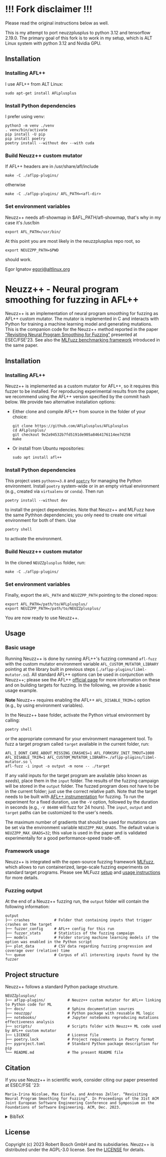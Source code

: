 
# !!! Fork disclaimer !!!

Please read the original instructions below as well.

This is my attempt to port neuzzplusplus to python 3.12 and tensorflow 2.19.0. The primary goal of this fork is to work in my setup, which is ALT Linux system with python 3.12 and Nvidia GPU.

## Installation

### Installing AFL++

I use AFL++ from ALT Linux:
```
sudo apt-get install AFLplusplus
```

### Install Python dependencies

I prefer using venv:
```
python3 -m venv ./venv
. venv/bin/activate
pip install -U pip
pip install poetry
poetry install --without dev --with cuda
```

### Build Neuzz++ custom mutator

If AFL++ headers are in /usr/share/afl/include
```
make -C ./aflpp-plugins/
```
otherwise
```
make -C ./aflpp-plugins/ AFL_PATH=<afl-dir>
```

### Set environment variables

Neuzz++ needs afl-showmap in $AFL_PATH/afl-showmap, that's why in my case it's /usr/bin
```
export AFL_PATH=/usr/bin/
```

At this point you are most likely in the neuzzplusplus repo root, so
```
export NEUZZPP_PATH=$PWD
```
should work.

Egor Ignatov <egori@altlinux.org>

# Neuzz++ - Neural program smoothing for fuzzing in AFL++

Neuzz++ is an implementation of neural program smoothing for fuzzing as AFL++ custom mutator.
The mutator is implemented in C and interacts with Python for training a machine learning model and generating mutations.
This is the companion code for the Neuzz++ method reported in the paper ["Revisiting Neural Program Smoothing for Fuzzing"](https://arxiv.org/abs/2309.16618) presented at ESEC/FSE'23.
See also the [MLFuzz benchmarking framework](https://github.com/boschresearch/mlfuzz) introduced in the same paper.

## Installation

### Installing AFL++

Neuzz++ is implemented as a custom mutator for AFL++, so it requires this fuzzer to be installed.
For reproducing experimental results from the paper, we recommend using the AFL++ version specified by the commit hash below.
We provide two alternative installation options:
* Either clone and compile AFL++ from source in the folder of your choice:

      git clone https://github.com/AFLplusplus/AFLplusplus
      cd AFLplusplus/
      git checkout 9e2a94532b7fd5191de905a8464176114ee7d258
      make

* Or install from Ubuntu repositories:

      sudo apt install afl++

### Install Python dependencies

This project uses `python>=3.8` and [`poetry`](https://python-poetry.org/) for managing the Python environment.
Install `poetry` system-wide or in an empty virtual environment (e.g., created via `virtualenv` or `conda`).
Then run

    poetry install --without dev

to install the project dependencies.
Note that Neuzz++ and MLFuzz have the same Pythhon dependencies; you only need to create one virtual environment for both of them.
Use

    poetry shell

to activate the environment.

### Build Neuzz++ custom mutator

In the cloned `NEUZZplusplus` folder, run:

    make -C ./aflpp-plugins/

### Set environment variables

Finally, export the `AFL_PATH` and `NEUZZPP_PATH` pointing to the cloned repos:

    export AFL_PATH=/path/to/AFLplusplus/
    export NEUZZPP_PATH=/path/to/NEUZZplusplus/

You are now ready to use Neuzz++.

## Usage

### Basic usage

Running Neuzz++ is done by running AFL++'s fuzzing command `afl-fuzz` with the custom mutator environment variable `AFL_CUSTOM_MUTATOR_LIBRARY` pointing at the library built in previous steps (`./aflpp-plugins/libml-mutator.so`).
All standard AFL++ options can be used in conjunction with Neuzz++; please see the AFL++ [official page](https://aflplus.plus/) for more information on these and on building targets for fuzzing.
In the following, we provide a basic usage example.

**Note** Neuzz++ requires enabling the AFL++ `AFL_DISABLE_TRIM=1` option (e.g., by using environment variables).

In the Neuzz++ base folder, activate the Python virtual environment by calling:

    poetry shell

or the appropriate command for your environment management tool.
To fuzz a target program called `target` available in the current folder, run:

    AFL_I_DONT_CARE_ABOUT_MISSING_CRASHES=1 AFL_FORKSRV_INIT_TMOUT=1000 AFL_DISABLE_TRIM=1 AFL_CUSTOM_MUTATOR_LIBRARY=./aflpp-plugins/libml-mutator.so \
    afl-fuzz -i input -o output -m none -- ./target

If any valid inputs for the target program are available (also known as *seeds*), place them in the `input` folder.
The results of the fuzzing campaign will be stored in the `output` folder.
The fuzzed program does not have to be in the current folder; just use the correct relative path.
Note that the target needs to be built with [AFL++ instrumentation](https://aflplus.plus/docs/fuzzing_in_depth/#1-instrumenting-the-target) for fuzzing.
To run the experiment for a fixed duration, use the `-V` option, followed by the duration in seconds (e.g., `-V 86400` will fuzz for 24 hours).
The `input`, `output` and `target` paths can be customized to the user's needs.

The maximum number of gradients that should be used for mutations can be set via the environment variable `NEUZZPP_MAX_GRADS`.
The default value is `NEUZZPP_MAX_GRADS=32`; this value is used in the paper and is validated experimentally for a good performance-speed trade-off.

### Framework usage

Neuzz++ is integrated with the open-source fuzzing framework [MLFuzz](../MLFuzz/README.md), which allows to run containerized, large-scale fuzzing experiments on standard target programs.
Please see MLFuzz [setup](../MLFuzz/README.md#setup) and [usage instructions](../MLFuzz/README.md#usage) for more details.

### Fuzzing output

At the end of a Neuzz++ fuzzing run, the `output` folder will contain the following information:

    output
    ├── crashes           # Folder that containing inputs that trigger crashes on the target
    ├── fuzzer_config     # AFL++ config for this run
    ├── fuzzer_stats      # Statistics of the fuzzing campaign
    ├── models            # Folder storing machine learning models if the option was enabled in the Python script
    ├── plot_data         # CSV data regarding fuzzing progression and coverage over (relative) time
    └── queue             # Corpus of all interesting inputs found by the fuzzer

## Project structure

Neuzz++ follows a standard Python package structure.

    NEUZZplusplus/
    ├── aflpp-plugins/          # Neuzz++ custom mutator for AFL++ linking to Python code for ML 
    ├── docs/                   # Sphinx documentation sources
    ├── neuzzpp/                # Python package with reusable ML logic
    ├── notebooks/              # Jupyter notebooks reproducing mutations effectiveness analysis
    ├── scripts/                # Scripts folder with Neuzz++ ML code used by AFL++ custom mutator
    ├── LICENSE                 # License file
    ├── poetry.lock             # Project requirements in Poetry format
    ├── pyproject.toml          # Standard Python package description for pip
    └── README.md               # The present README file

## Citation

If you use Neuzz++ in scientific work, consider citing our paper presented at ESEC/FSE '23:

    Maria-Irina Nicolae, Max Eisele, and Andreas Zeller. “Revisiting Neural Program Smoothing for Fuzzing”. In Proceedings of the 31st ACM Joint European Software Engineering Conference and Symposium on the Foundations of Software Engineering. ACM, Dec. 2023.

<details>
<summary>BibTeX</summary>

  ```bibtex
  @inproceedings {NEUZZplusplus23,
  author = {Maria-Irina Nicolae, Max Eisele, and Andreas Zellere},
  title = {Revisiting Neural Program Smoothing for Fuzzing},
  booktitle = {Proceedings of the 31st ACM Joint European Software Engineering Conference and Symposium on the Foundations of Software Engineering (ESEC/FSE)},
  year = {2023},
  publisher = {{ACM}},
  doi = {10.1145/3468264.3473932},
  month = dec,
  }
  ```

</details>

## License

Copyright (c) 2023 Robert Bosch GmbH and its subsidiaries.
Neuzz++ is distributed under the AGPL-3.0 license.
See the [LICENSE](LICENSE) for details.
